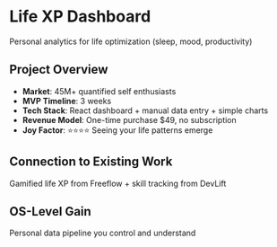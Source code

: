 # Life XP Dashboard

Personal analytics for life optimization (sleep, mood, productivity)

## Project Overview

- **Market**: 45M+ quantified self enthusiasts
- **MVP Timeline**: 3 weeks
- **Tech Stack**: React dashboard + manual data entry + simple charts
- **Revenue Model**: One-time purchase $49, no subscription
- **Joy Factor**: ⭐⭐⭐⭐ Seeing your life patterns emerge

## Connection to Existing Work

Gamified life XP from Freeflow + skill tracking from DevLift

## OS-Level Gain

Personal data pipeline you control and understand
